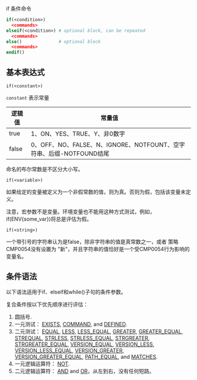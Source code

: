 if 条件命令

```cmake
if(<condition>)
  <commands>
elseif(<condition>) # optional block, can be repeated
  <commands>
else()              # optional block
  <commands>
endif()
```

## 基本表达式

```
if(<constant>)
```

`constant` 表示常量

| 逻辑值 | 常量值                                                       |
| ------ | ------------------------------------------------------------ |
| true   | 1、ON、YES、TRUE、Y、非0数字                                 |
| false  | 0、OFF、NO、FALSE、N、IGNORE、NOTFOUNT、空字符串、后缀-NOTFOUND结尾 |

命名的布尔常数是不区分大小写。

```
if(<variable>)
```

如果给定的变量被定义为一个非假常数的值，则为真。否则为假，包括该变量未定义。

注意，宏参数不是变量。环境变量也不能用这种方式测试，例如，if(ENV{some_var})将总是评估为假。

```
if(<string>)
```

一个带引号的字符串认为是false，除非字符串的值是真常数之一，或者 策略CMP0054没有设置为 "新"，并且字符串的值恰好是一个受CMP0054行为影响的变量名。

## 条件语法

以下语法适用于if、elseif和while()子句的条件参数。

复合条件按以下优先顺序进行评估：

1. 圆括号.
2. 一元测试： [EXISTS](https://cmake.org/cmake/help/latest/command/if.html#exists), [COMMAND](https://cmake.org/cmake/help/latest/command/if.html#command), and [DEFINED](https://cmake.org/cmake/help/latest/command/if.html#defined).
3. 二元测试： [EQUAL](https://cmake.org/cmake/help/latest/command/if.html#equal), [LESS](https://cmake.org/cmake/help/latest/command/if.html#less), [LESS_EQUAL](https://cmake.org/cmake/help/latest/command/if.html#less-equal), [GREATER](https://cmake.org/cmake/help/latest/command/if.html#greater), [GREATER_EQUAL](https://cmake.org/cmake/help/latest/command/if.html#greater-equal), [STREQUAL](https://cmake.org/cmake/help/latest/command/if.html#strequal), [STRLESS](https://cmake.org/cmake/help/latest/command/if.html#strless), [STRLESS_EQUAL](https://cmake.org/cmake/help/latest/command/if.html#strless-equal), [STRGREATER](https://cmake.org/cmake/help/latest/command/if.html#strgreater), [STRGREATER_EQUAL](https://cmake.org/cmake/help/latest/command/if.html#strgreater-equal), [VERSION_EQUAL](https://cmake.org/cmake/help/latest/command/if.html#version-equal), [VERSION_LESS](https://cmake.org/cmake/help/latest/command/if.html#version-less), [VERSION_LESS_EQUAL](https://cmake.org/cmake/help/latest/command/if.html#version-less-equal), [VERSION_GREATER](https://cmake.org/cmake/help/latest/command/if.html#version-greater), [VERSION_GREATER_EQUAL](https://cmake.org/cmake/help/latest/command/if.html#version-greater-equal), [PATH_EQUAL](https://cmake.org/cmake/help/latest/command/if.html#path-equal), and [MATCHES](https://cmake.org/cmake/help/latest/command/if.html#matches).
4. 一元逻辑运算符： [NOT](https://cmake.org/cmake/help/latest/command/if.html#not).
5. 二元逻辑运算符： [AND](https://cmake.org/cmake/help/latest/command/if.html#and) and [OR](https://cmake.org/cmake/help/latest/command/if.html#or)，从左到右，没有任何短路。